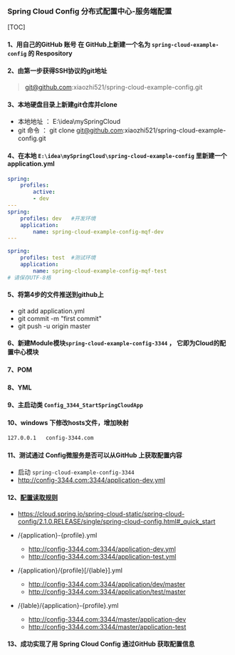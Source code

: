 ### Spring Cloud Config 分布式配置中心-服务端配置

[TOC]



#### 1、用自己的GitHub 账号 在 GitHub上新建一个名为 `spring-cloud-example-config` 的 Respository

#### 2、由第一步获得SSH协议的git地址 

>   git@github.com:xiaozhi521/spring-cloud-example-config.git

#### 3、本地硬盘目录上新建git仓库并clone

-   本地地址 ： E:\idea\mySpringCloud
-   git 命令 ： git clone git@github.com:xiaozhi521/spring-cloud-example-config.git

#### 4、在本地 `E:\idea\mySpringCloud\spring-cloud-example-config` 里新建一个 application.yml

```yaml
spring: 
    profiles: 
        active: 
        - dev
---
spring: 
    profiles: dev	#开发环境
    application: 
        name: spring-cloud-example-config-mqf-dev	
---

spring: 
    profiles: test	#测试环境
    application: 
        name: spring-cloud-example-config-mqf-test	
# 请保存UTF-8格
```



#### 5、将第4步的文件推送到github上

-   git add application.yml
-    git commit -m "first commit"
-   git push -u origin master

#### 6、新建Module模块`spring-cloud-example-config-3344` ， 它即为Cloud的配置中心模块

#### 7、POM

#### 8、YML

#### 9、主启动类 `Config_3344_StartSpringCloudApp`

#### 10、windows 下修改hosts文件，增加映射

```xml
127.0.0.1	config-3344.com
```



#### 11、测试通过 Config微服务是否可以从GitHub 上获取配置内容

-   启动 `spring-cloud-example-config-3344`
-   http://config-3344.com:3344/application-dev.yml

#### 12、[配置读取规则](https://cloud.spring.io/spring-cloud-static/spring-cloud-config/2.1.0.RELEASE/single/spring-cloud-config.html#_quick_start )

-   <https://cloud.spring.io/spring-cloud-static/spring-cloud-config/2.1.0.RELEASE/single/spring-cloud-config.html#_quick_start> 

-   /{application}-{profile}.yml
    -   http://config-3344.com:3344/application-dev.yml
    -   http://config-3344.com:3344/application-test.yml
-   /{application}/{profile}[/{lable}].yml
    -   http://config-3344.com:3344/application/dev/master
    -   http://config-3344.com:3344/application/test/master
-   /{lable}/{application}-{profile}.yml
    -   http://config-3344.com:3344/master/application-dev
    -   http://config-3344.com:3344/master/application-test

#### 13、成功实现了用 Spring Cloud Config 通过GitHub 获取配置信息

